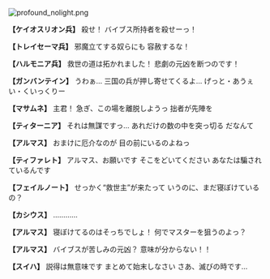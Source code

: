 
![profound_nolight.png](../images/backgrounds/profound_nolight.png)

**【ケイオスリオン兵】**
殺せ！
バイブス所持者を殺せーっ！

**【トレイセーマ兵】**
邪魔立てする奴らにも
容赦するな！

**【ハルモニア兵】**
救世の道は拓かれました！
悲劇の元凶を断つのです！

**【ガンバンテイン】**
うわぁ…
三国の兵が押し寄せてくるよ…
げっと・あうぇい・くいっくりー

**【マサムネ】**
主君！
急ぎ、この場を離脱しようっ
拙者が先陣を

**【ティターニア】**
それは無謀ですっ…
あれだけの数の中を突っ切る
だなんて

**【アルマス】**
おまけに厄介なのが
目の前にいるのよねっ

**【ティファレト】**
アルマス、お願いです
そこをどいてください
あなたは騙されているんです

**【フェイルノート】**
せっかく“救世主”が来たって
いうのに、まだ寝ぼけているの？

**【カシウス】**
…………

**【アルマス】**
寝ぼけてるのはそっちでしょ！
何でマスターを狙うのよっ？

**【アルマス】**
バイブスが苦しみの元凶？
意味が分からない！！

**【スイハ】**
説得は無意味です
まとめて始末しなさい
さあ、滅びの時です…
